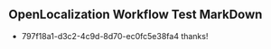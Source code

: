 ## OpenLocalization Workflow Test MarkDown
* 797f18a1-d3c2-4c9d-8d70-ec0fc5e38fa4 thanks!

<!--HONumber=Aug16_HO1-->


